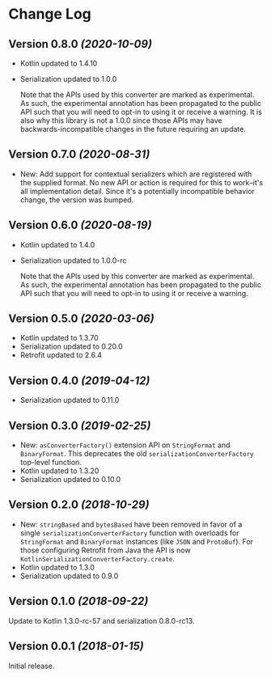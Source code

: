 Change Log
==========

Version 0.8.0 *(2020-10-09)*
----------------------------

 * Kotlin updated to 1.4.10
 * Serialization updated to 1.0.0

   Note that the APIs used by this converter are marked as experimental. As such, the experimental
   annotation has been propagated to the public API such that you will need to opt-in to using it
   or receive a warning. It is also why this library is not a 1.0.0 since those APIs may have
   backwards-incompatible changes in the future requiring an update.


Version 0.7.0 *(2020-08-31)*
----------------------------

 * New: Add support for contextual serializers which are registered with the supplied format.
   No new API or action is required for this to work–it's all implementation detail. Since it's
   a potentially incompatible behavior change, the version was bumped.


Version 0.6.0 *(2020-08-19)*
----------------------------

 * Kotlin updated to 1.4.0
 * Serialization updated to 1.0.0-rc

   Note that the APIs used by this converter are marked as experimental. As such, the experimental
   annotation has been propagated to the public API such that you will need to opt-in to using it
   or receive a warning.


Version 0.5.0 *(2020-03-06)*
----------------------------

 * Kotlin updated to 1.3.70
 * Serialization updated to 0.20.0
 * Retrofit updated to 2.6.4


Version 0.4.0 *(2019-04-12)*
----------------------------

 * Serialization updated to 0.11.0


Version 0.3.0 *(2019-02-25)*
----------------------------

 * New: `asConverterFactory()` extension API on `StringFormat` and `BinaryFormat`. This deprecates
   the old `serializationConverterFactory` top-level function.
 * Kotlin updated to 1.3.20
 * Serialization updated to 0.10.0


Version 0.2.0 *(2018-10-29)*
----------------------------

 * New: `stringBased` and `bytesBased` have been removed in favor of a single
   `serializationConverterFactory` function with overloads for `StringFormat` and `BinaryFormat`
   instances (like `JSON` and `ProtoBuf`). For those configuring Retrofit from Java the API is now
   `KotlinSerializationConverterFactory.create`.
 * Kotlin updated to 1.3.0
 * Serialization updated to 0.9.0


Version 0.1.0 *(2018-09-22)*
----------------------------

Update to Kotlin 1.3.0-rc-57 and serialization 0.8.0-rc13.


Version 0.0.1 *(2018-01-15)*
----------------------------

Initial release.
